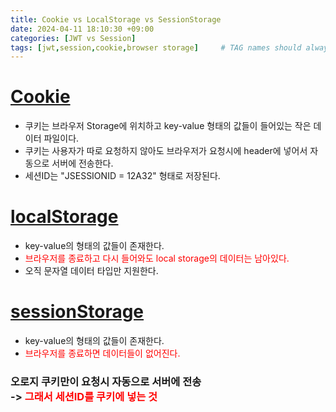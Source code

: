 ```yaml
---
title: Cookie vs LocalStorage vs SessionStorage
date: 2024-04-11 18:10:30 +09:00
categories: [JWT vs Session]
tags: [jwt,session,cookie,browser storage]     # TAG names should always be lowercase
---
```


# <u>Cookie</u>
- 쿠키는 브라우저 Storage에 위치하고 key-value 형태의 값들이 들어있는 작은 데이터 파일이다.
- 쿠키는 사용자가 따로 요청하지 않아도 브라우저가 요청시에 header에 넣어서 자동으로 서버에 전송한다.
- 세션ID는 "JSESSIONID = 12A32" 형태로 저장된다.

# <u>localStorage</u>
- key-value의 형태의 값들이 존재한다.
- <span style="color:red">브라우저를 종료하고 다시 들어와도 local storage의 데이터는 남아있다.</span>
- 오직 문자열 데이터 타입만 지원한다.

# <u>sessionStorage</u>
- key-value의 형태의 값들이 존재한다.
- <span style="color:red">브라우저를 종료하면 데이터들이 없어진다.</span>

### 오로지 쿠키만이 요청시 자동으로 서버에 전송 <br>-> <span style="color:red">그래서 세션ID를 쿠키에 넣는 것</span>